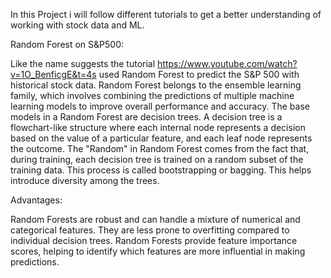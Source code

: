 In this Project i will follow different tutorials to get a better understanding of working with stock data and ML.


Random Forest on S&P500:

Like the name suggests the tutorial https://www.youtube.com/watch?v=1O_BenficgE&t=4s used Random Forest to predict the S&P 500 with historical stock data.
Random Forest belongs to the ensemble learning family, which involves combining the predictions of multiple machine learning models to improve overall performance and accuracy.
The base models in a Random Forest are decision trees. A decision tree is a flowchart-like structure where each internal node represents a decision based on the value of a particular feature, and each leaf node represents the outcome. The "Random" in Random Forest comes from the fact that, during training, each decision tree is trained on a random subset of the training data. This process is called bootstrapping or bagging. This helps introduce diversity among the trees.

Advantages:

Random Forests are robust and can handle a mixture of numerical and categorical features.
They are less prone to overfitting compared to individual decision trees.
Random Forests provide feature importance scores, helping to identify which features are more influential in making predictions.